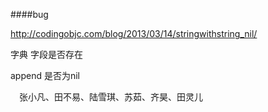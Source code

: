 ####bug 

http://codingobjc.com/blog/2013/03/14/stringwithstring_nil/

字典 字段是否存在

append 是否为nil

　张小凡、田不易、陆雪琪、苏茹、齐昊、田灵儿